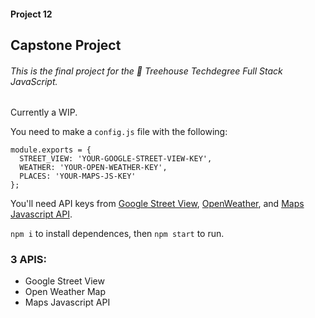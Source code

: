 #### Project 12

## Capstone Project

###### This is the final project for the 🏡 Treehouse Techdegree Full Stack JavaScript.
Currently a WIP. 

You need to make a `config.js` file with the following:

```
module.exports = {
  STREET_VIEW: 'YOUR-GOOGLE-STREET-VIEW-KEY',
  WEATHER: 'YOUR-OPEN-WEATHER-KEY',
  PLACES: 'YOUR-MAPS-JS-KEY'
};

```

You'll need API keys from [Google Street View](https://developers.google.com/maps/documentation/streetview/intro), [OpenWeather](https://openweathermap.org/api), and [Maps Javascript API](https://developers.google.com/maps/documentation/javascript/places).

`npm i` to install dependences, then `npm start` to run.


### 3 APIS:
- Google Street View
- Open Weather Map
- Maps Javascript API